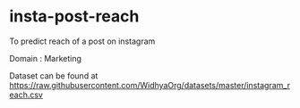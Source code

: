 # insta-post-reach
To predict reach of a post on instagram

Domain : Marketing

Dataset can be found at https://raw.githubusercontent.com/WidhyaOrg/datasets/master/instagram_reach.csv

